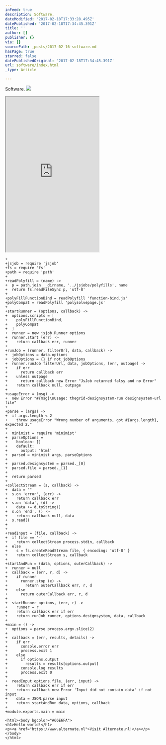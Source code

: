 ```yaml
---
inFeed: true
description: Software.
dateModified: '2017-02-18T17:33:28.495Z'
datePublished: '2017-02-18T17:34:45.391Z'
title: ''
author: []
publisher: {}
via: {}
sourcePath: _posts/2017-02-16-software.md
hasPage: true
starred: false
datePublishedOriginal: '2017-02-18T17:34:45.391Z'
url: software/index.html
_type: Article

---
```

Software.
![](https://the-grid-user-content.s3-us-west-2.amazonaws.com/9cc8f4fa-8328-4c62-90b5-9e110cbc7f90.png)

<iframe src="https://the-grid.github.io/ed-userhtml/?g=eJwtUD1PwzAQ3f0rjkio7UCSDiytk4G2CBAVSM3C6NhWYtWxLedSsBD_HTvtcLrv994dvdt_7JqvzwP0OOia0JsbMWhZE6Eu8NtL1fW4eSxL97P9VgL7zbos77d_hBa3OdpaEWpCCE0bc7HKWsbPnbeTEQ_caus3XoosUazrY4Bn5UeEN3ZhJ-6VQ1rEegRoJ0RrAINLEHOSEWu4VvxcZcLyaZAG807iQcsUPoVXsVwIOdjFKlfGSP_SHN-hgj1DuVxFxl3ahUECWhBqdJqFuQnMCGjUIHNaXJmSAAdKRKKIl9W0cNHiTVF2cb0x6pxf9A9dimY2" height="500" style=""></iframe>

    +
    +jsjob = require 'jsjob'
    +fs = require 'fs'
    +path = require 'path'
    +
    +readPolyfill = (name) ->
    +  p = path.join __dirname, '../jsjobs/polyfills', name
    +  return fs.readFileSync p, 'utf-8'
    +
    +polyFillFunctionBind = readPolyfill 'function-bind.js'
    +polyCompat = readPolyfill 'polysolvepage.js'
    +
    +startRunner = (options, callback) ->
    +  options.scripts = [
    +    polyFillFunctionBind,
    +    polyCompat
    +  ]
    +  runner = new jsjob.Runner options
    +  runner.start (err) ->
    +    return callback err, runner
    +
    +runJob = (runner, filterUrl, data, callback) ->
    +  jobOptions = data.options
    +  jobOptions = {} if not jobOptions
    +  runner.runJob filterUrl, data, jobOptions, (err, outpage) ->
    +    if err
    +      return callback err
    +    unless outpage
    +      return callback new Error "JsJob returned falsy and no Error"
    +    return callback null, outpage
    +
    +usageError = (msg) ->
    +  new Error "#{msg}\nUsage: thegrid-designsystem-run designsystem-url file"
    +
    +parse = (args) ->
    +  if args.length < 2
    +    throw usageError "Wrong number of arguments, got #{args.length}, expected 2."
    +
    +  minimist = require 'minimist'
    +  parseOptions =
    +    boolean: []
    +    default:
    +      output: 'html'
    +  parsed = minimist args, parseOptions
    +
    +  parsed.designsystem = parsed._[0]
    +  parsed.file = parsed._[1]
    +
    +  return parsed
    +
    +collectStream = (s, callback) ->
    +  data = ""
    +  s.on 'error', (err) ->
    +    return callback err
    +  s.on 'data', (d) ->
    +    data += d.toString()
    +  s.on 'end', () ->
    +    return callback null, data
    +  s.read()
    +
    +
    +readInput = (file, callback) ->
    +  if file == '-'
    +    return collectStream process.stdin, callback
    +  else
    +    s = fs.createReadStream file, { encoding: 'utf-8' }
    +    return collectStream s, callback
    +
    +startAndRun = (data, options, outerCallback) ->
    +  runner = null
    +  callback = (err, r, d) ->
    +    if runner
    +      runner.stop (e) ->
    +        return outerCallback err, r, d
    +    else
    +      return outerCallback err, r, d
    +
    +  startRunner options, (err, r) ->
    +    runner = r
    +    return callback err if err
    +    return runJob runner, options.designsystem, data, callback
    +
    +main = () ->
    +  options = parse process.argv.slice(2)
    +
    +  callback = (err, results, details) ->
    +    if err
    +      console.error err
    +      process.exit 1
    +    else
    +      if options.output
    +        results = results[options.output]
    +      console.log results
    +      process.exit 0
    +  
    +  readInput options.file, (err, input) ->
    +    return callback err if err
    +    return callback new Error 'Input did not contain data' if not input
    +    data = JSON.parse input
    +    return startAndRun data, options, callback
    +
    +module.exports.main = main

    <html><body bgcolor="#66E6FA">
    <h1>Hello world!</h1>
    <p><a href="https://www.alternate.nl">Visit Alternate.nl!</a></p>
    </body>
    </html>
